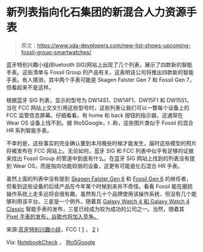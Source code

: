 # 新列表指向化石集团的新混合人力资源手表

> 原文：<https://www.xda-developers.com/new-list-shows-upcoming-fossil-group-smartwatches/>

蓝牙特别兴趣小组(Bluetooth SIG)网站上出现了几个列表，展示了四款新的智能手表。这些清单与 Fossil Group 的产品有关，这表明该公司将推出四款新的智能手表。有人猜测，其中两个手表可能是 Skagen Falster Gen 7 和 Fossil Gen 7，但看起来不是这样。

根据蓝牙 SIG 列表，显示的型号为 DW14S1、DW14F1、DW15F1 和 DW15S1。当在 FCC 网站上交叉引用这些型号时，这些列表让我们可以一瞥每个设备上的 FCC 监管信息屏幕。仔细看看，有 home 和 back 按钮的指示器，这通常在 Wear OS 设备上找不到。据 9to5Google，t .称，这些图片类似于 Fossil 的混合 HR 系列智能手表。

不幸的是，这些事实的完全确认要到本月晚些时候才能发生，届时这些模型的照片将被发布在 FCC 网站上。无论如何，蓝牙 SIG 和 FCC 列表中似乎有足够的证据来找出 Fossil Group 的管道中到底有什么。在蓝牙 SIG 网站上找到的列表没有提到 Wear OS，而是指向功能较弱的设备，这更有可能是化石混合 HR 手表。

虽然上面的列表中没有提到 [Skagen Falster Gen 6](https://www.xda-developers.com/skagen-falster-gen-6-review/) 和 [Fossil Gen 6](https://www.xda-developers.com/fossil-gen-6-smartwatches-leak/) 的继任者，但看到这些设备的后续产品在今年某个时候到来并不奇怪。看看 Fossil 能在磨损操作系统上走多远将会很有趣。虽然有几十个品牌使用该操作系统，但没有几个能够利用该平台。三星是一个例外，随着其 [Galaxy Watch 4 和 Galaxy Watch 4 Classic](https://www.xda-developers.com/samsung-galaxy-watch-4/) 智能手表的发布，三星已经成为较为成功的公司之一。当然，随着其 [Pixel 手表的发布，谷歌也将加入竞争。](https://www.xda-developers.com/google-pixel-watch/)

来源:[蓝牙特别兴趣小组](https://launchstudio.bluetooth.com/ListingDetails/152153)，FCC ( [1](https://fccid.io/UK7-DW14) ， [2](https://fccid.io/UK7-DW15) )

Via: [NotebookCheck](https://www.notebookcheck.net/Fossil-Gen-7-and-Skagen-Falster-Gen-7-appear-on-Bluetooth-SIG-ahead-of-probable-June-release.624292.0.html) ， [9to5Google](https://9to5google.com/2022/06/06/not-fossil-gen-7/)